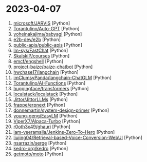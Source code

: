 # 2023-04-07

1. [microsoft/JARVIS](https://github.com/microsoft/JARVIS "JARVIS, a system to connect LLMs with ML community. Paper: https://arxiv.org/pdf/2303.17580.pdf") [Python]
2. [Torantulino/Auto-GPT](https://github.com/Torantulino/Auto-GPT "An experimental open-source attempt to make GPT-4 fully autonomous.") [Python]
3. [yoheinakajima/babyagi](https://github.com/yoheinakajima/babyagi "") [Python]
4. [e2b-dev/e2b](https://github.com/e2b-dev/e2b "e2b (english2bits) is an IDE powered by AI agents. Developers describe what they want to build by writing documentation. Then let AI agents with access to tools do the coding work.") [Python]
5. [public-apis/public-apis](https://github.com/public-apis/public-apis "A collective list of free APIs") [Python]
6. [lm-sys/FastChat](https://github.com/lm-sys/FastChat "The release repo for Vicuna: An Open Chatbot Impressing GPT-4") [Python]
7. [SkalskiP/courses](https://github.com/SkalskiP/courses "This repository is a curated collection of links to various courses and resources about Artificial Intelligence (AI)") [Python]
8. [emcf/engshell](https://github.com/emcf/engshell "An English-language shell for any OS, powered by LLMs") [Python]
9. [project-baize/baize-chatbot](https://github.com/project-baize/baize-chatbot "Let ChatGPT teach your own chatbot in hours with a single GPU!") [Python]
10. [hwchase17/langchain](https://github.com/hwchase17/langchain "⚡ Building applications with LLMs through composability ⚡") [Python]
11. [imClumsyPanda/langchain-ChatGLM](https://github.com/imClumsyPanda/langchain-ChatGLM "langchain-ChatGLM, local knowledge based ChatGLM with langchain ｜ 基于本地知识的 ChatGLM") [Python]
12. [Torantulino/AI-Functions](https://github.com/Torantulino/AI-Functions "AI-Powered Function Magic: Never code again with GPT models!") [Python]
13. [huggingface/transformers](https://github.com/huggingface/transformers "🤗 Transformers: State-of-the-art Machine Learning for Pytorch, TensorFlow, and JAX.") [Python]
14. [localstack/localstack](https://github.com/localstack/localstack "💻 A fully functional local AWS cloud stack. Develop and test your cloud & Serverless apps offline") [Python]
15. [Jittor/JittorLLMs](https://github.com/Jittor/JittorLLMs "计图大模型推理库，具有高性能、配置要求低、中文支持好、可移植等特点") [Python]
16. [frappe/erpnext](https://github.com/frappe/erpnext "Free and Open Source Enterprise Resource Planning (ERP)") [Python]
17. [donnemartin/system-design-primer](https://github.com/donnemartin/system-design-primer "Learn how to design large-scale systems. Prep for the system design interview. Includes Anki flashcards.") [Python]
18. [young-geng/EasyLM](https://github.com/young-geng/EasyLM "Large language models (LLMs) made easy, EasyLM is a one stop solution for pre-training, finetuning, evaluating and serving LLMs in JAX/Flax.") [Python]
19. [ViperX7/Alpaca-Turbo](https://github.com/ViperX7/Alpaca-Turbo "Web UI to run alpaca model locally") [Python]
20. [r0oth3x49/ghauri](https://github.com/r0oth3x49/ghauri "An advanced cross-platform tool that automates the process of detecting and exploiting SQL injection security flaws") [Python]
21. [iam-veeramalla/Jenkins-Zero-To-Hero](https://github.com/iam-veeramalla/Jenkins-Zero-To-Hero "Install Jenkins, configure Docker as slave, set up cicd, deploy applications to k8s and much more.") [Python]
22. [liujing04/Retrieval-based-Voice-Conversion-WebUI](https://github.com/liujing04/Retrieval-based-Voice-Conversion-WebUI "") [Python]
23. [nsarrazin/serge](https://github.com/nsarrazin/serge "A web interface for chatting with Alpaca through llama.cpp. Fully dockerized, with an easy to use API.") [Python]
24. [kedro-org/kedro](https://github.com/kedro-org/kedro "A Python framework for creating reproducible, maintainable and modular data science code.") [Python]
25. [getmoto/moto](https://github.com/getmoto/moto "A library that allows you to easily mock out tests based on AWS infrastructure.") [Python]
